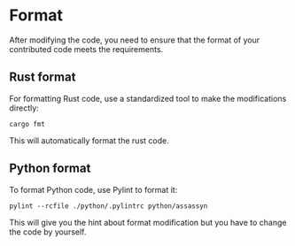 # Format 

After modifying the code, you need to ensure that the format of your contributed code meets the requirements.

## Rust format

For formatting Rust code, use a standardized tool to make the modifications directly:

```
cargo fmt
```

This will automatically format the rust code.

## Python format

To format Python code, use Pylint to format it:

```
pylint --rcfile ./python/.pylintrc python/assassyn
```

This will give you the hint about format modification but you have to change the code by yourself.
